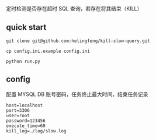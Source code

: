 定时检测是否存在超时 SQL 查询，若存在将其结束（KILL）

## quick start

```shell
git clone git@github.com:helingfeng/kill-slow-query.git

cp config.ini.example config.ini

python run.py
```

## config

配置 MYSQL DB 账号密码，任务终止最大时间，结束任务记录

```
host=localhost
port=3306
user=root
password=123456
execute_time=60
kill_log=./log/slow.log
```

